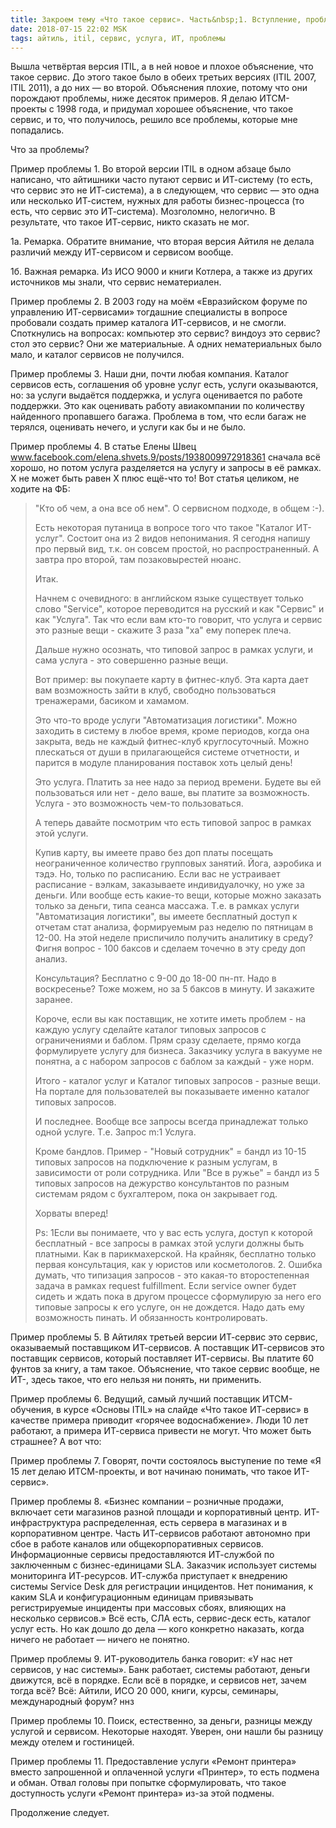 ```yaml
---
title: Закроем тему «Что такое сервис». Часть&nbsp;1. Вступление, проблемы
date: 2018-07-15 22:02 MSK
tags: айтиль, itil, сервис, услуга, ИТ, проблемы
---
```


Вышла четвёртая версия ITIL, а в ней новое и плохое объяснение, что такое сервис. До этого такое было в обеих третьих версиях (ITIL 2007, ITIL 2011), а до них — во второй. Объяснения плохие, потому что они порождают проблемы, ниже десяток примеров. Я делаю ИТСМ-проекты с 1998 года, и придумал хорошее объяснение, что такое сервис, и то, что получилось, решило все проблемы, которые мне попадались.

Что за проблемы?

Пример проблемы 1. Во второй версии ITIL в одном абзаце было написано, что айтишники часто путают сервис и ИТ-систему (то есть, что сервис это не ИТ-система), а в следующем, что сервис — это одна или несколько ИТ-систем, нужных для работы бизнес-процесса (то есть, что сервис это ИТ-система). Мозголомно, нелогично. В результате, что такое ИТ-сервис, никто сказать не мог. 

1а. Ремарка. Обратите внимание, что вторая версия Айтиля не делала различий между ИТ-сервисом и сервисом вообще.   

1б. Важная ремарка. Из ИСО 9000 и книги Котлера, а также из других источников мы знали, что сервис нематериален.

Пример проблемы 2. В 2003 году на моём «Евразийском форуме по управлению ИТ-сервисами» тогдашние специалисты в вопросе пробовали создать пример каталога ИТ-сервисов, и не смогли. Споткнулись на вопросах: компьютер это сервис? виндоуз это сервис? стол это сервис? Они же материальные. А одних нематериальных было мало, и каталог сервисов не получился.

Пример проблемы 3. Наши дни, почти любая компания. Каталог сервисов есть, соглашения об уровне услуг есть, услуги оказываются, но: за услуги выдаётся поддержка, и услуга оценивается по работе поддержки. Это как оценивать работу авиакомпании по количеству найденного пропавшего багажа. Проблема в том, что если багаж не терялся, оценивать нечего, и услуги как бы и не было.

Пример проблемы 4. В статье Елены Швец www.facebook.com/elena.shvets.9/posts/1938009972918361 сначала всё хорошо, но потом услуга разделяется на услугу и запросы в её рамках. X не может быть равен Х плюс ещё-что то! 
Вот статья целиком, не ходите на ФБ:

>
>"Кто об чем, а она все об нем". О сервисном подходе, в общем :-).
>
>Есть некоторая путаница в вопросе того что такое "Каталог ИТ-услуг". Состоит она из 2 видов непонимания. Я сегодня напишу про первый вид, т.к. он совсем простой, но распространенный. А завтра про второй, там позаковырестей нюанс.
>
>Итак.
>
>Начнем с очевидного: в английском языке существует только слово "Service", которое переводится на русский и как "Сервис" и как "Услуга". Так что если вам кто-то говорит, что услуга и сервис это разные вещи - скажите 3 раза "ха" ему поперек плеча.
>
>Дальше нужно осознать, что типовой запрос в рамках услуги, и сама услуга - это совершенно разные вещи.
>
>Вот пример: вы покупаете карту в фитнес-клуб. Эта карта дает вам возможность зайти в клуб, свободно пользоваться тренажерами, басиком и хамамом.
>
>Это что-то вроде услуги "Автоматизация логистики". Можно заходить в систему в любое время, кроме периодов, когда она закрыта, ведь не каждый фитнес-клуб круглосуточный. Можно плескаться от души в прилагающейся системе отчетности, и парится в модуле планирования поставок хоть целый день!
>
>Это услуга. Платить за нее надо за период времени. Будете вы ей пользоваться или нет - дело ваше, вы платите за возможность. Услуга - это возможность чем-то пользоваться.
>
>А теперь давайте посмотрим что есть типовой запрос в рамках этой услуги.
>
>Купив карту, вы имеете право без доп платы посещать неограниченное количество групповых занятий. Йога, аэробика и тэдэ. Но, только по расписанию. Если вас не устраивает расписание - вэлкам, заказываете индивидуалочку, но уже за деньги. Или вообще есть какие-то вещи, которые можно заказать только за деньги, типа сеанса массажа.
>Т.е. в рамках услуги "Автоматизация логистики", вы имеете бесплатный доступ к отчетам стат анализа, формируемым раз неделю по пятницам в 12-00. На этой неделе приспичило получить аналитику в среду? Фигня вопрос - 100 баксов и сделаем точечно в эту среду доп анализ.
>
>Консультация? Бесплатно с 9-00 до 18-00 пн-пт. Надо в воскресенье? Тоже можем, но за 5 баксов в минуту. И закажите заранее.
>
>Короче, если вы как поставщик, не хотите иметь проблем - на каждую услугу сделайте каталог типовых запросов с ограничениями и баблом. Прям сразу сделаете, прямо когда формулируете услугу для бизнеса. Заказчику услуга в вакууме не понятна, а с набором запросов с баблом за каждый - уже норм.
>
>Итого - каталог услуг и Каталог типовых запросов - разные вещи. На портале для пользователей вы показываете именно каталог типовых запросов.
>
>И последнее. Вообще все запросы всегда принадлежат только одной услуге. Т.е. Запрос m:1 Услуга.
>
>Кроме бандлов. Пример - "Новый сотрудник" = бандл из 10-15 типовых запросов на подключение к разным услугам, в зависимости от роли сотрудника. Или "Все в ружье" = бандл из 5 типовых запросов на дежурство консультантов по разным системам рядом с бухгалтером, пока он закрывает год.
>
>Хорваты вперед!
>
>Ps: 1Если вы понимаете, что у вас есть услуга, доступ к которой бесплатный - все запросы в рамках этой услуги должны быть платными. Как в парикмахерской. На крайняк, бесплатно только первая консультация, как у юристов или косметологов. 2. Ошибка думать, что типизация запросов - это какая-то второстепенная задача в рамках request fulfillment. Если service owner будет сидеть и ждать пока в другом процессе сформулирую за него его типовые запросы к его услуге, он не дождется. Надо дать ему возможность пинать. И обязанность контролировать.

Пример проблемы 5. В Айтилях третьей версии ИТ-сервис это сервис, оказываемый поставщиком ИТ-сервисов. А поставщик ИТ-сервисов это поставщик сервисов, который поставляет ИТ-сервисы. Вы платите 60 фунтов за книгу, а там такое. Объяснение, что такое сервис вообще, не ИТ-, здесь такое, что его нельзя ни понять, ни применить.  

Пример проблемы 6. Ведущий, самый лучший поставщик ИТСМ-обучения, в курсе «Основы ITIL» на слайде «Что такое ИТ-сервис» в качестве примера приводит «горячее водоснабжение». Люди 10 лет работают, а примера ИТ-сервиса привести не могут. Что может быть страшнее? А вот что:

Пример проблемы 7. Говорят, почти состоялось выступение по теме «Я 15 лет делаю ИТСМ-проекты, и вот начинаю понимать, что такое ИТ-сервис».

Пример проблемы 8. «Бизнес компании – розничные продажи, включает сети магазинов разной площади и корпоративный центр. ИТ-инфраструктура распределенная, есть сервера в магазинах и в корпоративном центре. Часть ИТ-сервисов работают автономно при сбое в работе каналов или общекорпоративных сервисов. Информационные сервисы предоставляются ИТ-службой по заключенным с бизнес-единицами SLA. Заказчик использует системы мониторинга ИТ-ресурсов.  ИТ-служба приступает к внедрению системы Service Desk для регистрации инцидентов. Нет понимания, к каким SLA и конфигурационным единицам привязывать регистрируемые инциденты при массовых сбоях, влияющих на несколько сервисов.» Всё есть, СЛА есть, сервис-деск есть, каталог услуг есть. Но как дошло до дела — кого конкретно наказать, когда ничего не работает — ничего не понятно.  

Пример проблемы 9. ИТ-руководитель банка говорит: «У нас нет сервисов, у нас системы». Банк работает, системы работают, деньги движутся, всё в порядке. Если всё в порядке, и сервисов нет, зачем тогда всё? Всё: Айтили, ИСО 20 000, книги, курсы, семинары, международный форум? ннз

Пример проблемы 10. Поиск, естественно, за деньги, разницы между услугой и сервисом. Некоторые находят. Уверен, они нашли бы разницу между отелем и гостиницей. 

Пример проблемы 11. Предоставление услуги «Ремонт принтера» вместо запрошенной и оплаченной услуги «Принтер», то есть подмена и обман. Отвал головы при попытке сформулировать, что такое доступность услуги «Ремонт принтера» из-за этой подмены. 

Продолжение следует.
